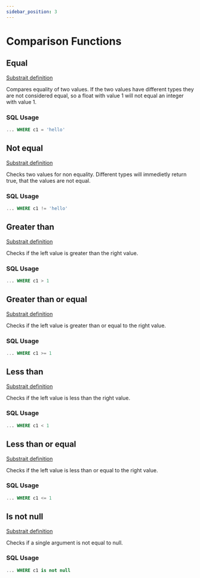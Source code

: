 ```yaml
---
sidebar_position: 3
---
```


# Comparison Functions

## Equal

[Substrait definition](https://substrait.io/extensions/functions_comparison/#equal)

Compares equality of two values.
If the two values have different types they are not considered equal, so a float with value 1 will not equal an integer with value 1.

### SQL Usage

```sql
... WHERE c1 = 'hello'
```

## Not equal

[Substrait definition](https://substrait.io/extensions/functions_comparison/#not_equal)

Checks two values for non equality.
Different types will immedietly return true, that the values are not equal.

### SQL Usage

```sql
... WHERE c1 != 'hello'
```

## Greater than

[Substrait definition](https://substrait.io/extensions/functions_comparison/#gt)

Checks if the left value is greater than the right value.

### SQL Usage

```sql
... WHERE c1 > 1
```

## Greater than or equal

[Substrait definition](https://substrait.io/extensions/functions_comparison/#gte)

Checks if the left value is greater than or equal to the right value.

### SQL Usage

```sql
... WHERE c1 >= 1
```

## Less than

[Substrait definition](https://substrait.io/extensions/functions_comparison/#lt)

Checks if the left value is less than the right value.

### SQL Usage

```sql
... WHERE c1 < 1
```

## Less than or equal

[Substrait definition](https://substrait.io/extensions/functions_comparison/#lte)

Checks if the left value is less than or equal to the right value.

### SQL Usage

```sql
... WHERE c1 <= 1
```

## Is not null

[Substrait definition](https://substrait.io/extensions/functions_comparison/#is_not_null)

Checks if a single argument is not equal to null.

### SQL Usage

```sql
... WHERE c1 is not null
```
